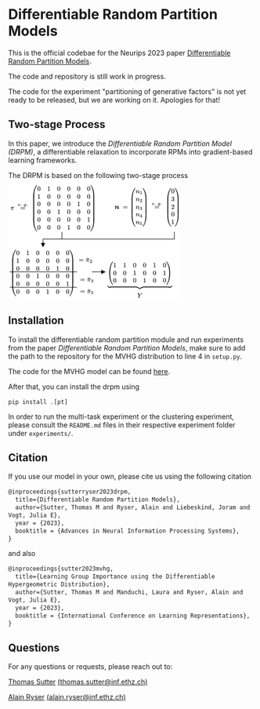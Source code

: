 # Differentiable Random Partition Models
This is the official codebae for the Neurips 2023 paper [Differentiable Random Partition Models](https://arxiv.org/abs/2305.16841).

The code and repository is still work in progress.

The code for the experiment "partitioning of generative factors" is not yet ready to be released, but we are working on it. Apologies for that!

## Two-stage Process
In this paper, we introduce the *Differentiable Random Partition Model (DRPM)*, a differentiable relaxation to incorporate RPMs into gradient-based learning frameworks.

The DRPM is based on the following two-stage process
![Two-stage process](files/twostage.png)

## Installation

To install the differentiable random partition module and run experiments from the paper *Differentiable Random Partition Models*, make sure to add the path to the repository for the MVHG distribution to line 4 in `setup.py`.

The code for the MVHG model can be found [here](https://github.com/thomassutter/mvhg).

After that, you can install the drpm using 
```
pip install .[pt]
```
In order to run the multi-task experiment or the clustering experiment, please consult the `README.md` files in their respective experiment folder under `experiments/`.

## Citation
If you use our model in your own, please cite us using the following citation
```
@inproceedings{sutterryser2023drpm,
  title={Differentiable Random Partition Models},
  author={Sutter, Thomas M and Ryser, Alain and Liebeskind, Joram and Vogt, Julia E},
  year = {2023},
  booktitle = {Advances in Neural Information Processing Systems},
}
```

and also

```
@inproceedings{sutter2023mvhg,
  title={Learning Group Importance using the Differentiable Hypergeometric Distribution},
  author={Sutter, Thomas M and Manduchi, Laura and Ryser, Alain and Vogt, Julia E},
  year = {2023},
  booktitle = {International Conference on Learning Representations},
}
```

## Questions
For any questions or requests, please reach out to:

[Thomas Sutter](https://thomassutter.github.io/) [(thomas.sutter@inf.ethz.ch)](mailto:thomas.sutter@inf.ethz.ch)


[Alain Ryser](https://mds.inf.ethz.ch/team/detail/alain-ryser) [(alain.ryser@inf.ethz.ch)](mailto:alain.ryser@inf.ethz.ch)

